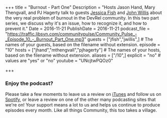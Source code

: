 +++
title = "Burnout - Part One"
Description = "Hosts Jason Hand, Mary Thengvall, and PJ Hagerty talk to guests [Jessica Fish](https://twitter.com/fishica) and [John Willis](https://twitter.com/botchagalupe) about the very real problem of burnout in the DevRel community. In this two part series, we discuss why it's an issue, how to recognize it, and how to prevent it."
Date = 2016-11-21
PublishDate = 2016-11-21
podcast_file = "https://traffic.libsyn.com/communitypulse/Community_Pulse_-_Episode_10_-_Burnout_Part_One.mp3"
guests = ["jfish","jwillis",] # The names of your guests, based on the filename without extension.
episode = "10"
hosts = ["jhand","mthengvall","pjhagerty"] # The names of your hosts, based on the filename without extension.
aliases = ["/10",]
explicit = "no" # values are "yes" or "no"
youtube = "UNcjtwPQOz0"

+++

### Enjoy the podcast?
Please take a few moments to leave us a review on [iTunes](https://itunes.apple.com/us/podcast/community-pulse/id1218368182?mt=2) and follow us on [Spotify](https://open.spotify.com/show/3I7g5WfMSgpWu38zZMjet?si=565TMb81SaWwrJYbAIeOxQ), or leave a review on one of the other many podcasting sites that we're on! Your support means a lot to us and helps us continue to produce episodes every month. Like all things Community, this too takes a village.
